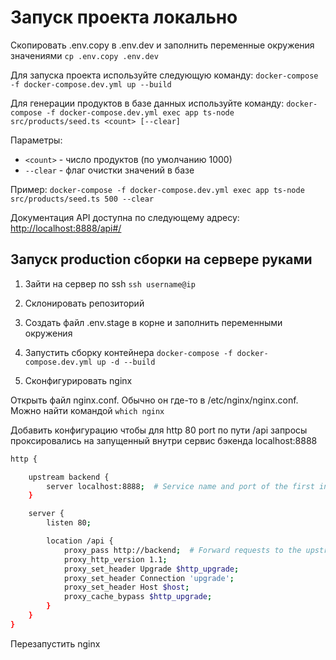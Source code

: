# Запуск проекта локально

Скопировать .env.copy в .env.dev и заполнить переменные окружения значениями
`cp .env.copy .env.dev`

Для запуска проекта используйте следующую команду:
`docker-compose -f docker-compose.dev.yml up --build`

Для генерации продуктов в базе данных используйте команду:
`docker-compose -f docker-compose.dev.yml exec app ts-node src/products/seed.ts <count> [--clear]`

Параметры:
- `<count>` - число продуктов (по умолчанию 1000)
- `--clear` - флаг очистки значений в базе

Пример:
`docker-compose -f docker-compose.dev.yml exec app ts-node src/products/seed.ts 500 --clear`

Документация API доступна по следующему адресу:
[http://localhost:8888/api#/](http://localhost:8888/api#/)

## Запуск production сборки на сервере руками

1. Зайти на сервер по ssh
`ssh username@ip`

2. Склонировать репозиторий

3. Создать файл .env.stage в корне и заполнить переменными окружения

4. Запустить сборку контейнера
`docker-compose -f docker-compose.dev.yml up -d --build`

5. Сконфигурировать nginx

Открыть файл nginx.conf. Обычно он где-то в /etc/nginx/nginx.conf. Можно найти командой
`which nginx`

Добавить конфигурацию чтобы для http 80 port по пути /api запросы проксировались на запущенный внутри сервис бэкенда localhost:8888

```sh
http {

    upstream backend {
        server localhost:8888;  # Service name and port of the first instance
    }

    server {
        listen 80;

        location /api {
            proxy_pass http://backend;  # Forward requests to the upstream group
            proxy_http_version 1.1;
            proxy_set_header Upgrade $http_upgrade;
            proxy_set_header Connection 'upgrade';
            proxy_set_header Host $host;
            proxy_cache_bypass $http_upgrade;
        }
    }
}
```

Перезапустить nginx